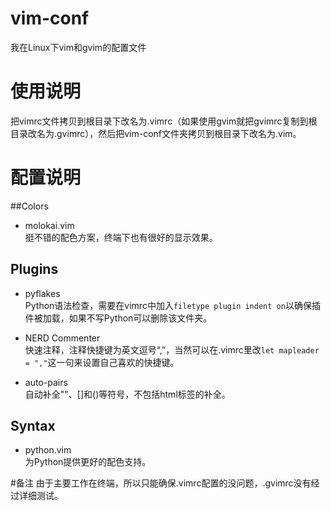 # vim-conf
我在Linux下vim和gvim的配置文件

# 使用说明
把vimrc文件拷贝到根目录下改名为.vimrc（如果使用gvim就把gvimrc复制到根目录改名为.gvimrc），然后把vim-conf文件夹拷贝到根目录下改名为.vim。

# 配置说明
##Colors
* molokai.vim  
挺不错的配色方案，终端下也有很好的显示效果。

## Plugins 

* pyflakes  
Python语法检查，需要在vimrc中加入`filetype plugin indent on`以确保插件被加载，如果不写Python可以删除该文件夹。  

* NERD Commenter  
快速注释，注释快捷键为英文逗号“,”，当然可以在.vimrc里改`let mapleader = ","`这一句来设置自己喜欢的快捷键。

* auto-pairs  
自动补全""、[]和()等符号，不包括html标签的补全。

## Syntax
* python.vim  
为Python提供更好的配色支持。


#备注
由于主要工作在终端，所以只能确保.vimrc配置的没问题，.gvimrc没有经过详细测试。
